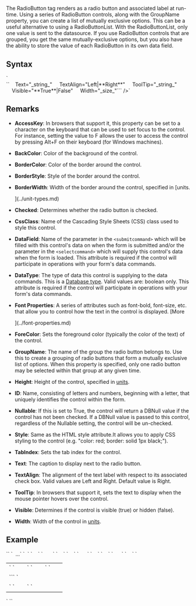 # <RadioButton>

<a name="top"></a>



The RadioButton tag renders as a radio button and associated label at run-time. Using a series of RadioButton controls, along with the GroupName property, you can create a list of mutually exclusive options. This can be a useful alternative to using a RadioButtonList. With the RadioButtonList, only one value is sent to the datasource. If you use RadioButton controls that are grouped, you get the same mutually-exclusive options, but you also have the ability to store the value of each RadioButton in its own data field.

<a name="syntax"></a>

## Syntax

<div xmlns="">`<RadioButton`  
``    AccessKey="_string_"  
    BackColor="_color name_|#dddddd"  
    BorderColor="_color name_|#dddddd"  
    BorderStyle="**NotSet**|None|Dotted|Dashed|Solid|Double|Groove|Ridge| Inset|Outset"  
    BorderWidth="_size_"  
    Checked="True|**False**"  
    CssClass="_string_"  
`    DataField="_string_"`  
`    DataType="**Boolean**"`  
    DataValueField="_string_"  
    Font-Bold="True|**False**"  
    Font-Italic="True|**False**"  
    Font-Names="_string_"  
    Font-Overline="True|**False**"  
    Font-Size="_string_|Smaller|Larger|XX-Small|X-Small|Small|Medium| Large|X-Large|XX-Large"  
    Font-Strikeout="True|**False**"  
    Font-Underline="True|**False**"  
    ForeColor="_color name_|#dddddd"  
    GroupName="_string_"  
    Height="_size_"  
    ID="_string_"  
    Nullable="True|**False**"````  
    Style="_string_"  
    TabIndex="_integer_"``</div>

<div>``    Text="_string_"  
    TextAlign="Left|**Right**"  
    ToolTip="_string_"  
    Visible="**True**|False"  
    Width="_size_"```  
/>`</div>

## Remarks

<a name="remarks"></a>

*   **AccessKey**: In browsers that support it, this property can be set to a character on the keyboard that can be used to set focus to the control. For instance, setting the value to F allows the user to access the control by pressing Alt+F on their keyboard (for Windows machines).  

*   **BackColor**: Color of the background of the control.  

*   **BorderColor**: Color of the border around the control.  

*   **BorderStyle**: Style of the border around the control.  

*   **BorderWidth**: Width of the border around the control, specified in [units.  

    ](../unit-types.md)
*   **Checked**: Determines whether the radio button is checked.  

*   **CssClass**: Name of the Cascading Style Sheets (CSS) class used to style this control.  

*   **DataField**: Name of the parameter in the `<submitcommand>` which will be filled with this control's data on when the form is submitted and/or the parameter in the `<selectcommand>` which will supply this control's data when the form is loaded. This attribute is required if the control will participate in operations with your form's data commands.  

*   **DataType**: The type of data this control is supplying to the data commands. This is a [Database type](datatypes.html). Valid values are: boolean only. This attribute is required if the control will participate in operations with your form's data commands.  

*   **Font Properties**: A series of attributes such as font-bold, font-size, etc. that allow you to control how the text in the control is displayed. [More  

    ](../font-properties.md)
*   **ForeColor**: Sets the foreground color (typically the color of the text) of the control.  

*   **GroupName**: The name of the group the radio button belongs to. Use this to create a grouping of radio buttons that form a mutually exclusive list of options. When this property is specified, only one radio button may be selected within that group at any given time.  

*   **Height**: Height of the control, specified in [units](../unit-types.md).  

*   **ID**: Name, consisting of letters and numbers, beginning with a letter, that uniquely identifies the control within the form.  

*   **Nullable**: If this is set to True, the control will return a DBNull value if the control has not been checked. If a DBNull value is passed to this control, regardless of the Nullable setting, the control will be un-checked.  

*   **Style**: Same as the HTML style attribute.It allows you to apply CSS styling to the control (e.g. "color: red; border: solid 1px black;").  

*   **TabIndex**: Sets the tab index for the control.  

*   **Text**: The caption to display next to the radio button.  

*   **TextAlign**: The alignment of the text label with respect to its associated check box. Valid values are Left and Right. Default value is Right.  

*   **ToolTip**: In browsers that support it, sets the text to display when the mouse pointer hovers over the control.  

*   **Visible**: Determines if the control is visible (true) or hidden (false).  

*   **Width**: Width of the control in [units](../unit-types.md).



## Example

<a name="example"></a>

<div>`<AddForm>`  
`  ...`  
`  <table>`  
`    <tr>`  
`       <td>`  
`        <Label Target="txtFirstName" Text="First Name" />`  
`        <TextBox Id="txtFirstName" DataField="FirstName" DataType="string" />`  
`      </td>`  
`    </tr>`  
`    <tr>`  
`      <td>`<span class="CodeHighlight" xmlns="http://www.w3.org/1999/xhtml">`<RadioButton Id="optAgree" DataField="AgreeToTerms" DataType="boolean" Text="I agree to be bound by the terms of the contract"/>`</span>  
`      </td>`  
`    </tr>`  
`    <tr>`  
`      <td colspan="2">`  
`        <AddButton Text="Add"/> <CancelButton Text="Cancel"/>`  
`      </td>`  
`    </tr>`  
`  </table>`  
`</AddForm>`</div>

